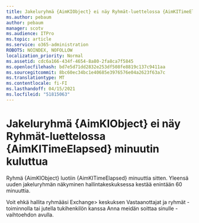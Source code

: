 ```yaml
---
title: Jakeluryhmä {AimKIObject} ei näy Ryhmät-luettelossa {AimKITimeElapsed} minuutin kuluttua
ms.author: pebaum
author: pebaum
manager: scotv
ms.audience: ITPro
ms.topic: article
ms.service: o365-administration
ROBOTS: NOINDEX, NOFOLLOW
localization_priority: Normal
ms.assetid: cdc6a166-434f-4654-8a80-2fa8ca7f5845
ms.openlocfilehash: bd7e5d71dd2832e253df508fe8819c137c9411aa
ms.sourcegitcommit: 8bc60ec34bc1e40685e3976576e04a2623f63a7c
ms.translationtype: MT
ms.contentlocale: fi-FI
ms.lasthandoff: 04/15/2021
ms.locfileid: "51815063"
---
```

# <a name="distribution-group-aimkiobject-not-showing-in-groups-list-after-aimkitimeelapsed-minutes"></a>Jakeluryhmä {AimKIObject} ei näy Ryhmät-luettelossa {AimKITimeElapsed} minuutin kuluttua

Ryhmä {AimKIObject} luotiin {AimKITimeElapsed} minuuttia sitten. Yleensä uuden jakeluryhmän näkyminen hallintakeskuksessa kestää enintään 60 minuuttia.
  
Voit ehkä hallita ryhmääsi Exchange> keskuksen Vastaanottajat [](https://outlook.office365.com/ecp/?rfr=Admin_o365&amp;exsvurl=1&amp;mkt=en-US.aspx) ja ryhmät -toiminnolla tai jutella tukihenkilön kanssa Anna meidän soittaa sinulle -vaihtoehdon avulla. 
  